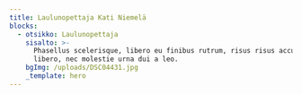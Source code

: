 ```yaml
---
title: Laulunopettaja Kati Niemelä
blocks:
  - otsikko: Laulunopettaja
    sisalto: >-
      Phasellus scelerisque, libero eu finibus rutrum, risus risus accumsan
      libero, nec molestie urna dui a leo.
    bgImg: /uploads/DSC04431.jpg
    _template: hero
---
```



